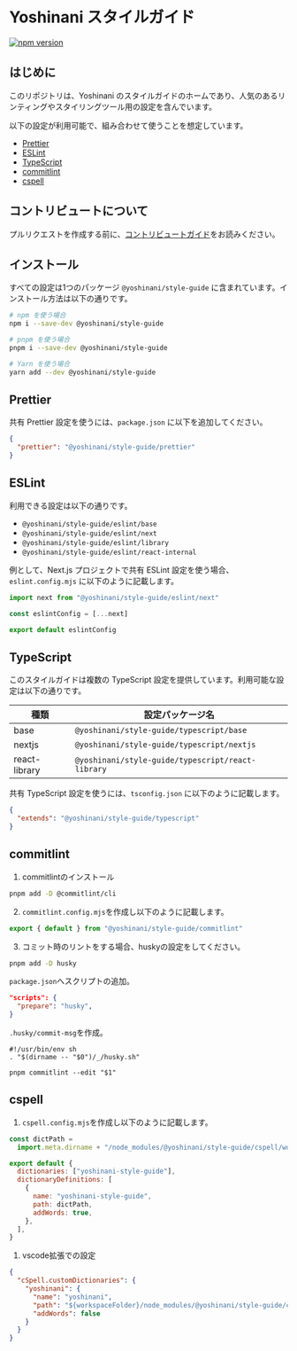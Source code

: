 # Yoshinani スタイルガイド

[![npm version](https://badge.fury.io/js/@yoshinani%2Fstyle-guide.svg)](https://badge.fury.io/js/@yoshinani%2Fstyle-guide)

## はじめに

このリポジトリは、Yoshinani のスタイルガイドのホームであり、人気のあるリンティングやスタイリングツール用の設定を含んでいます。

以下の設定が利用可能で、組み合わせて使うことを想定しています。

- [Prettier](#prettier)
- [ESLint](#eslint)
- [TypeScript](#typescript)
- [commitlint](#commitlint)
- [cspell](#cspell)

## コントリビュートについて

プルリクエストを作成する前に、[コントリビュートガイド](https://github.com/yoshinani-dev/style-guide/blob/main/CONTRIBUTING.md)をお読みください。

## インストール

すべての設定は1つのパッケージ `@yoshinani/style-guide` に含まれています。インストール方法は以下の通りです。

```sh
# npm を使う場合
npm i --save-dev @yoshinani/style-guide

# pnpm を使う場合
pnpm i --save-dev @yoshinani/style-guide

# Yarn を使う場合
yarn add --dev @yoshinani/style-guide
```

## Prettier

共有 Prettier 設定を使うには、`package.json` に以下を追加してください。

```json
{
  "prettier": "@yoshinani/style-guide/prettier"
}
```

## ESLint

利用できる設定は以下の通りです。

- `@yoshinani/style-guide/eslint/base`
- `@yoshinani/style-guide/eslint/next`
- `@yoshinani/style-guide/eslint/library`
- `@yoshinani/style-guide/eslint/react-internal`

例として、Next.js プロジェクトで共有 ESLint 設定を使う場合、`eslint.config.mjs` に以下のように記載します。

```js
import next from "@yoshinani/style-guide/eslint/next"

const eslintConfig = [...next]

export default eslintConfig
```

## TypeScript

このスタイルガイドは複数の TypeScript 設定を提供しています。利用可能な設定は以下の通りです。

| 種類          | 設定パッケージ名                                  |
| ------------- | ------------------------------------------------- |
| base          | `@yoshinani/style-guide/typescript/base`          |
| nextjs        | `@yoshinani/style-guide/typescript/nextjs`        |
| react-library | `@yoshinani/style-guide/typescript/react-library` |

共有 TypeScript 設定を使うには、`tsconfig.json` に以下のように記載します。

```json
{
  "extends": "@yoshinani/style-guide/typescript"
}
```

## commitlint

1. commitlintのインストール

```bash
pnpm add -D @commitlint/cli
```

2. `commitlint.config.mjs`を作成し以下のように記載します。

```js
export { default } from "@yoshinani/style-guide/commitlint"
```

3. コミット時のリントをする場合、huskyの設定をしてください。

```bash
pnpm add -D husky
```

`package.json`へスクリプトの追加。

```json:package.json
"scripts": {
  "prepare": "husky",
}
```

`.husky/commit-msg`を作成。

```bash:.husky/commit-msg
#!/usr/bin/env sh
. "$(dirname -- "$0")/_/husky.sh"

pnpm commitlint --edit "$1"
```

## cspell

1. `cspell.config.mjs`を作成し以下のように記載します。

```js
const dictPath =
  import.meta.dirname + "/node_modules/@yoshinani/style-guide/cspell/words.txt"

export default {
  dictionaries: ["yoshinani-style-guide"],
  dictionaryDefinitions: [
    {
      name: "yoshinani-style-guide",
      path: dictPath,
      addWords: true,
    },
  ],
}
```

1. vscode拡張での設定

```json
{
  "cSpell.customDictionaries": {
    "yoshinani": {
      "name": "yoshinani",
      "path": "${workspaceFolder}/node_modules/@yoshinani/style-guide/cspell/words.txt",
      "addWords": false
    }
  }
}
```
